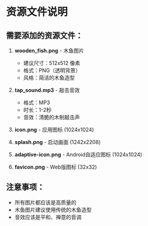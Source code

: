 # 资源文件说明

## 需要添加的资源文件：

1. **wooden_fish.png** - 木鱼图片
   - 建议尺寸：512x512 像素
   - 格式：PNG（透明背景）
   - 风格：简洁的木鱼造型

2. **tap_sound.mp3** - 敲击音效
   - 格式：MP3
   - 时长：1-2秒
   - 音效：清脆的木制敲击声

3. **icon.png** - 应用图标 (1024x1024)
4. **splash.png** - 启动画面 (1242x2208)
5. **adaptive-icon.png** - Android自适应图标 (1024x1024)
6. **favicon.png** - Web版图标 (32x32)

## 注意事项：
- 所有图片都应该是高质量的
- 木鱼图片建议使用传统的木鱼造型
- 音效应该是平和、禅意的音调